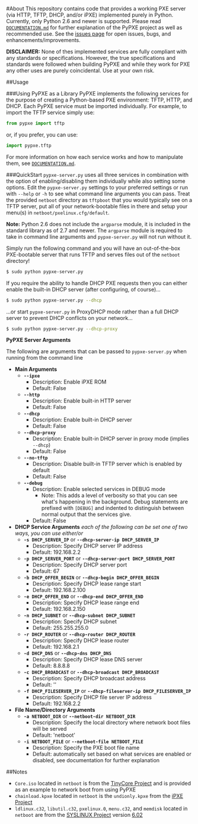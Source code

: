 #About
This repository contains code that provides a working PXE server (via HTTP, TFTP, DHCP, and/or iPXE) implemented purely in Python. Currently, only Python 2.6 and newer is supported. Please read [`DOCUMENTATION.md`](DOCUMENTATION.md) for further explanation of the PyPXE project as well as recommended use. See the [issues page](https://github.com/psychomario/PyPXE/issues) for open issues, bugs, and enhancements/improvements.

**DISCLAIMER:** None of thes implemented services are fully compliant with any standards or specifications. However, the true specifications and standards were followed when building PyPXE and while they work for PXE any other uses are purely coincidental. Use at your own risk.

##Usage

###Using PyPXE as a Library
PyPXE implements the following services for the purpose of creating a Python-based PXE environment: TFTP, HTTP, and DHCP. Each PyPXE service must be imported individually. For example, to import the TFTP service simply use:
```python
from pypxe import tftp
```
or, if you prefer, you can use:
```python
import pypxe.tftp
```
For more information on how each service works and how to manipulate them, see  [`DOCUMENTATION.md`](DOCUMENTATION.md).

###QuickStart
`pypxe-server.py` uses all three services in combination with the option of enabling/disabling them individually while also setting some options. Edit the `pypxe-server.py` settings to your preferred settings or run with `--help` or `-h` to see what command line arguments you can pass. Treat the provided `netboot` directory as `tftpboot` that you would typically see on a TFTP server, put all of your network-bootable files in there and setup your menu(s) in `netboot/pxelinux.cfg/default`.

**Note:** Python 2.6 does not include the `argparse` module, it is included in the standard library as of 2.7 and newer. The `argparse` module is required to take in command line arguments and `pypxe-server.py` will not run without it.

Simply run the following command and you will have an out-of-the-box PXE-bootable server that runs TFTP and serves files out of the `netboot` directory!
```bash
$ sudo python pypxe-server.py
```
If you require the ability to handle DHCP PXE requests then you can either enable the built-in DHCP server (after configuring, of course)...
```bash
$ sudo python pypxe-server.py --dhcp
```
...or start `pypxe-server.py` in ProxyDHCP mode rather than a full DHCP server to prevent DHCP conflicts on your network...
```bash
$ sudo python pypxe-server.py --dhcp-proxy
```

**PyPXE Server Arguments**

The following are arguments that can be passed to `pypxe-server.py` when running from the command line

* __Main Arguments__
  * __`--ipxe`__
    * Description: Enable iPXE ROM
    * Default: False
  * __`--http`__
    * Description: Enable built-in HTTP server
    * Default: False
  * __`--dhcp`__
    * Description: Enable built-in DHCP server
    * Default: False
  * __`--dhcp-proxy`__
    * Description: Enable built-in DHCP server in proxy mode (implies `--dhcp`)
    * Default: False
  * __`--no-tftp`__
    * Description: Disable built-in TFTP server which is enabled by default
    * Default: False
  * __`--debug`__
    * Description: Enable selected services in DEBUG mode
      * Note: This adds a level of verbosity so that you can see what's happening in the background. Debug statements are prefixed with `[DEBUG]` and indented to distinguish between normal output that the services give.
    * Default: False
* __DHCP Service Arguments__ _each of the following can be set one of two ways, you can use either/or_
  * __`-s DHCP_SERVER_IP`__ or __`--dhcp-server-ip DHCP_SERVER_IP`__
    * Description: Specify DHCP server IP address
    * Default: 192.168.2.2
  * __`-p DHCP_SERVER_PORT`__ or __`--dhcp-server-port DHCP_SERVER_PORT`__
    * Description: Specify DHCP server port
    * Default: 67
  * __`-b DHCP_OFFER_BEGIN`__ or __`--dhcp-begin DHCP_OFFER_BEGIN`__
    * Description: Specify DHCP lease range start
    * Default: 192.168.2.100
  * __`-e DHCP_OFFER_END`__ or __`--dhcp-end DHCP_OFFER_END`__
    * Description: Specify DHCP lease range end
    * Default: 192.168.2.150
  * __`-n DHCP_SUBNET`__ or __`--dhcp-subnet DHCP_SUBNET`__
    * Description: Specify DHCP subnet
    * Default: 255.255.255.0
  * __`-r DHCP_ROUTER`__ or __`--dhcp-router DHCP_ROUTER`__
    * Description: Specify DHCP lease router
    * Default: 192.168.2.1
  * __`-d DHCP_DNS`__ or __`--dhcp-dns DHCP_DNS`__
    * Description: Specify DHCP lease DNS server 
    * Default: 8.8.8.8
  * __`-c DHCP_BROADCAST`__ or __`--dhcp-broadcast DHCP_BROADCAST`__
    * Description: Specify DHCP broadcast address
    * Default: '<broadcast>'
  * __`-f DHCP_FILESERVER_IP`__ or __`--dhcp-fileserver-ip DHCP_FILESERVER_IP`__
    * Description: Specify DHCP file server IP address
    * Default: 192.168.2.2
* __File Name/Directory Arguments__
  * __`-a NETBOOT_DIR`__ or __`--netboot-dir NETBOOT_DIR`__
    * Description: Specify the local directory where network boot files will be served 
    * Default: 'netboot'
  * __`-i NETBOOT_FILE`__ or __`--netboot-file NETBOOT_FILE`__
    * Description: Specify the PXE boot file name
    * Default: automatically set based on what services are enabled or disabled, see documentation for further explanation

##Notes
* `Core.iso` located in `netboot` is from the [TinyCore Project](http://distro.ibiblio.org/tinycorelinux/) and is provided as an example to network boot from using PyPXE
* `chainload.kpxe` located in `netboot` is the `undionly.kpxe` from the [iPXE Project](http://ipxe.org/)  
* `ldlinux.c32`, `libutil.c32`, `pxelinux.0`, `menu.c32`, and `memdisk` located in `netboot` are from the [SYSLINUX Project](http://www.syslinux.org/) version [6.02](http://www.syslinux.org/wiki/index.php/Syslinux_6_Changelog#Changes_in_6.02)
